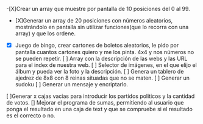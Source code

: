 -[X]Crear un array que muestre por pantalla de 10 posiciones del 0 al 99.

- [X]Generar un array de 20 posiciones con números aleatorios, mostrándolo en pantalla sin utilizar funciones(que lo recorra con una array) y que los ordene.
- [x] Juego de bingo, crear cartones de boletos aleatorios, le pido por pantalla cuantos cartones quiero y me los pinta. 4x4 y nos números no se pueden repetir.
      [ ] Array con la descripción de las webs y las URL para el index de nuestra web.
      [ ] Selector de imágenes, en el que elijo el álbum y pueda ver la foto y la descripción.
      [ ] Genera un tablero de ajedrez de 8x8 con 8 reinas situadas que no se maten.
      [ ] Generar un sudoku
      [ ] Generar un mensaje y encriptarlo.

[ ]Generar x cajas vacias para introducir los partidos politicos y la cantidad de votos.
[] Mejorar el programa de sumas, permitiendo al usuario que ponga el resultado en una caja de text y que se compruebe si el resultado es el correcto o no.
